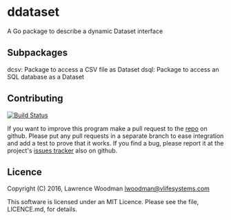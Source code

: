 ddataset
========
A Go package to describe a dynamic Dataset interface

Subpackages
-----------

dcsv: Package to access a CSV file as Dataset
dsql: Package to access an SQL database as a Dataset

Contributing
------------

[![Build Status](https://travis-ci.org/LawrenceWoodman/ddataset.svg?branch=master)](https://travis-ci.org/LawrenceWoodman/ddataset)

If you want to improve this program make a pull request to the [repo](https://github.com/LawrenceWoodman/ddataset) on github.  Please put any pull requests in a separate branch to ease integration and add a test to prove that it works.  If you find a bug, please report it at the project's [issues tracker](https://github.com/LawrenceWoodman/ddataset/issues) also on github.


Licence
-------
Copyright (C) 2016, Lawrence Woodman <lwoodman@vlifesystems.com>

This software is licensed under an MIT Licence.  Please see the file, LICENCE.md, for details.
